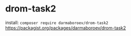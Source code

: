 # drom-task2

install: `composer require darmaboroev/drom-task2`
https://packagist.org/packages/darmaboroev/drom-task2
